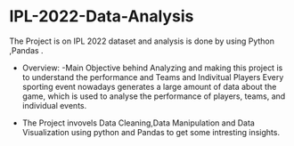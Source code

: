 # IPL-2022-Data-Analysis
The Project is on IPL 2022 dataset and analysis is done by using Python ,Pandas .
* Overview: 
-Main Objective behind Analyzing and making this project is to understand the performance and Teams and Indivitual Players
 Every sporting event nowadays generates a large amount of data about the game, which is used to analyse the performance of players,
 teams, and individual events. 
 - The Project invovels Data Cleaning,Data Manipulation and Data Visualization using python and Pandas to get some intresting insights.
